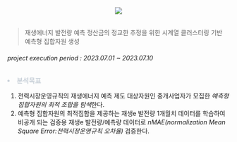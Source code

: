 <div align= "center">
    <img src="https://capsule-render.vercel.app/api?type=slice&color=0:d4e3fe,100:000000&height=120&text=Big-Contest&animation=fadeIn&fontColor=bcc2d2&fontSize=90" />
</div><br>

> 재생에너지 발전량 예측 정산금의 정교한 추정을 위한 시계열 클러스터링 기반 예측형 집합자원 생성

###### project execution period : 2023.07.01 ~ 2023.07.10
<div style="font-weight: 700; font-size: 15px; text-align: left; color: #c9d1d9;"> <li> 분석목표 </div>
<ol>
    <li>전력시장운영규칙의 재생에너지 예측 제도 대상자원인 중개사업자가 모집한 <i>예측형 집합자원의 최적 조합을 탐색</i>한다.</li>
    <li> 예측형 집합자원의 최적집합을 제공하는 재생e 발전량 1개월치 데이터를 학습하여 비공개 되는 검증용 재생e 발전량/예측량 데이터로 <i>nMAE(normalization Mean Square Error:전력시장운영규칙 오차율)</i> 검증한다.</li>
</ol>
